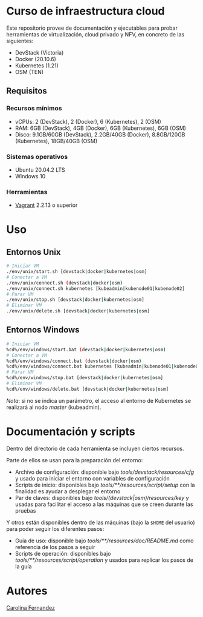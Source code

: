 # Curso de infraestructura cloud

Este repositorio provee de documentación y ejecutables para probar herramientas de virtualización, cloud privado y NFV, en concreto de las siguientes:

- DevStack (Victoria)
- Docker (20.10.6)
- Kubernetes (1.21)
- OSM (TEN)

## Requisitos

### Recursos mínimos

- vCPUs: 2 (DevStack), 2 (Docker), 6 (Kubernetes), 2 (OSM)
- RAM: 6GB (DevStack), 4GB (Docker), 6GB (Kubernetes), 6GB (OSM)
- Disco: 9.1GB/60GB (DevStack), 2.2GB/40GB (Docker), 8.8GB/120GB (Kubernetes), 18GB/40GB (OSM)

### Sistemas operativos

- Ubuntu 20.04.2 LTS
- Windows 10

### Herramientas

- [Vagrant](https://www.vagrantup.com/docs/installation) 2.2.13 o superior

# Uso

## Entornos Unix

```bash
# Iniciar VM
./env/unix/start.sh [devstack|docker|kubernetes|osm]
# Conectar a VM
./env/unix/connect.sh (devstack|docker|osm)
./env/unix/connect.sh kubernetes [kubeadmin|kubenode01|kubenode02]
# Parar VM
./env/unix/stop.sh [devstack|docker|kubernetes|osm]
# Eliminar VM
./env/unix/delete.sh [devstack|docker|kubernetes|osm]
```

## Entornos Windows

```bash
# Iniciar VM
%cd%/env/windows/start.bat (devstack|docker|kubernetes|osm)
# Conectar a VM
%cd%/env/windows/connect.bat (devstack|docker|osm)
%cd%/env/windows/connect.bat kubernetes [kubeadmin|kubenode01|kubenode02]
# Parar VM
%cd%/env/windows/stop.bat [devstack|docker|kubernetes|osm]
# Eliminar VM
%cd%/env/windows/delete.bat [devstack|docker|kubernetes|osm]
```

*Nota*: si no se indica un parámetro, el acceso al entorno de Kubernetes se realizará al nodo *master* (kubeadmin).

# Documentación y scripts

Dentro del directorio de cada herramienta se incluyen ciertos recursos.

Parte de ellos se usan para la preparación del entorno:

- Archivo de configuración: disponible bajo *tools/devstack/resources/cfg* y usado para iniciar el entorno con variables de configuración
- Scripts de inicio: disponibles bajo *tools/\*\*/resources/script/setup* con la finalidad es ayudar a desplegar el entorno
- Par de claves: disponibles bajo  *tools/(devstack|osm)/resources/key* y usadas para facilitar el acceso a las máquinas que se creen durante las pruebas

Y otros están disponibles dentro de las máquinas (bajo la `$HOME` del usuario) para poder seguir los diferentes pasos:

- Guía de uso: disponible bajo *tools/\*\*/resources/doc/README.md* como referencia de los pasos a seguir
- Scripts de operación: disponibles bajo *tools/\*\*/resources/script/operation* y usados para replicar los pasos de la guía

# Autores

[Carolina Fernandez](https://github.com/CarolinaFernandez)
